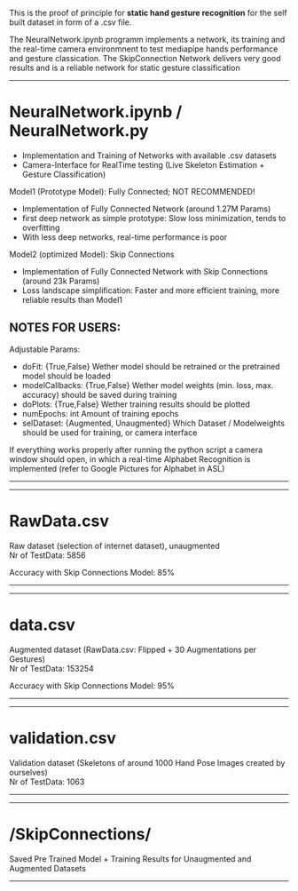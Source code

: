 This is the proof of principle for **static hand gesture recognition** for the self built dataset 
in form of a .csv file.

The NeuralNetwork.ipynb programm implements a network, its training and the real-time camera environmnent to
test mediapipe hands performance and gesture classication.
The SkipConnection Network delivers very good results and is a reliable network for static gesture classification

------------------------------------------------------------------------------------------------------------

# NeuralNetwork.ipynb / NeuralNetwork.py
- Implementation and Training of Networks with available .csv datasets 
- Camera-Interface for RealTime testing (Live Skeleton Estimation + Gesture Classification)

Model1 (Prototype Model): Fully Connected; NOT RECOMMENDED!
- Implementation of Fully Connected Network (around 1.27M Params)
- first deep network as simple prototype: Slow loss minimization, tends to overfitting
- With less deep networks, real-time performance is poor

Model2 (optimized Model): Skip Connections
- Implementation of Fully Connected Network with Skip Connections (around 23k Params)
- Loss landscape simplification: Faster and more efficient training, more reliable results than Model1

## NOTES FOR USERS:

Adjustable Params:  

- doFit: 		  {True,False} 			    Wether model should be retrained or the pretrained model should be loaded
- modelCallbacks: {True,False} 			    Wether model weights (min. loss, max. accuracy) should be saved during training
- doPlots:		  {True,False} 			    Wether training results should be plotted
- numEpochs: 	  int			 		    Amount of training epochs
- selDataset: 	  {Augmented, Unaugmented}  Which Dataset / Modelweights should be used for training, or camera interface

If everything works properly after running the python script a camera window should open, in which a real-time
Alphabet Recognition is implemented (refer to Google Pictures for Alphabet in ASL)

------------------------------------------------------------------------------------------------------------


------------------------------------------------------------------------------------------------------------

# RawData.csv			
Raw dataset (selection of internet dataset), unaugmented  
Nr of TestData: 5856  

Accuracy with Skip Connections Model: 85%  

------------------------------------------------------------------------------------------------------------


------------------------------------------------------------------------------------------------------------

# data.csv
Augmented dataset (RawData.csv: Flipped + 30 Augmentations per Gestures)  
Nr of TestData: 153254  

Accuracy with Skip Connections Model: 95%  

------------------------------------------------------------------------------------------------------------


------------------------------------------------------------------------------------------------------------

# validation.csv
Validation dataset (Skeletons of around 1000 Hand Pose Images created by ourselves)  
Nr of TestData: 1063  

------------------------------------------------------------------------------------------------------------

------------------------------------------------------------------------------------------------------------

# /SkipConnections/
Saved Pre Trained Model + Training Results for Unaugmented and Augmented Datasets  

------------------------------------------------------------------------------------------------------------


